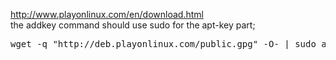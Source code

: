 <http://www.playonlinux.com/en/download.html>  
the addkey command should use sudo for the apt-key part;

<pre>wget -q "http://deb.playonlinux.com/public.gpg" -O- | sudo apt-key add -</pre>